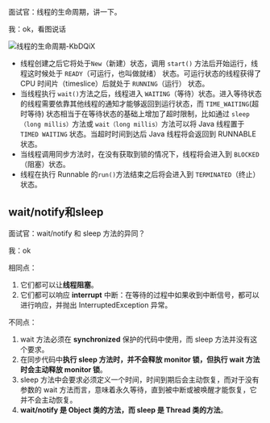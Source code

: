 面试官：线程的生命周期，讲一下。

我：ok，看图说话

![线程的生命周期-KbDQiX](https://cdn.jsdelivr.net/gh/DreamCats/imgs@main/uPic/线程的生命周期-KbDQiX.png)

- 线程创建之后它将处于`New`（新建）状态，调用 `start()` 方法后开始运行，线程这时候处于 `READY`（可运行，也叫做就绪） 状态。可运行状态的线程获得了 CPU 时间片（timeslice）后就处于 `RUNNING`（运行） 状态。
- 当线程执行 `wait()`方法之后，线程进入 `WAITING`（等待）状态。进入等待状态的线程需要依靠其他线程的通知才能够返回到运行状态，而 `TIME_WAITING`(超时等待) 状态相当于在等待状态的基础上增加了超时限制，比如通过 `sleep（long millis）`方法或 `wait（long millis）`方法可以将 Java 线程置于 `TIMED WAITING` 状态。当超时时间到达后 Java 线程将会返回到 RUNNABLE 状态。
- 当线程调用同步方法时，在没有获取到锁的情况下，线程将会进入到 `BLOCKED`（阻塞）状态。
- 线程在执行 Runnable 的` run() `方法结束之后将会进入到 `TERMINATED`（终止） 状态。

## wait/notify和sleep

面试官：wait/notify 和 sleep 方法的异同？

我：ok

相同点：

1. 它们都可以让**线程阻塞**。
2. 它们都可以响应 **interrupt** 中断：在等待的过程中如果收到中断信号，都可以进行响应，并抛出 InterruptedException 异常。

不同点：

1. wait 方法必须在 **synchronized** 保护的代码中使用，而 sleep 方法并没有这个要求。
2. 在同步代码中**执行 sleep 方法时，并不会释放 monitor 锁，但执行 wait 方法时会主动释放 monitor 锁**。
3. sleep 方法中会要求必须定义一个时间，时间到期后会主动恢复，而对于没有参数的 wait 方法而言，意味着永久等待，直到被中断或被唤醒才能恢复，它并不会主动恢复。
4. **wait/notify 是 Object 类的方法，而 sleep 是 Thread 类的方法**。